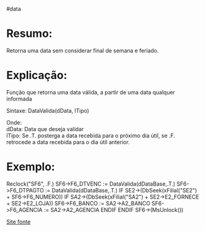 #data 



# Resumo:
Retorna uma data sem considerar final de semana e feriado.


# Explicação:
Função que retorna uma data válida, a partir de uma data qualquer informada

Sintaxe: DataValida(dData, lTipo)

Onde:  
dData: Data que deseja validar  
lTipo: Se .T. posterga a data recebida para o próximo dia útil, se .F. retrocede a data recebida para o dia útil anterior.

# Exemplo:

Reclock("SF6", .F.)
SF6->F6_DTVENC  := DataValida(dDataBase,.T.)
SF6->F6_DTPAGTO := DataValida(dDataBase,.T.)
IF SE2->(DbSeek(xFilial("SE2") + SF6->F6_NUMERO))
	IF SA2->(DbSeek(xFilial("SA2") + SE2->E2_FORNECE + SE2->E2_LOJA))
		SF6->F6_BANCO 	:= SA2->A2_BANCO
		SF6->F6_AGENCIA := SA2->A2_AGENCIA
	ENDIF
ENDIF
SF6->(MsUnlock())



[Site fonte](https://www.blogadvpl.com/glossario/datavalida/#page-content)


